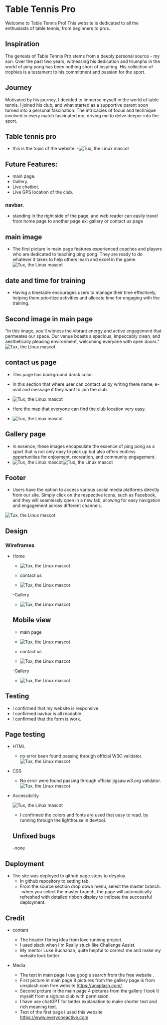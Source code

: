 
# Table Tennis Pro
Welcome to Table Tennis Pro! This website is dedicated to all the enthusiasts of table tennis, from beginners to pros.

## Inspiration
The genesis of Table Tennis Pro stems from a deeply personal source - my son. Over the past two years, witnessing his dedication and triumphs in the world of ping pong has been nothing short of inspiring. His collection of trophies is a testament to his commitment and passion for the sport.

## Journey
Motivated by his journey, I decided to immerse myself in the world of table tennis. I joined his club, and what started as a supportive parent soon turned into a personal fascination. The intricacies of focus and technique involved in every match fascinated me, driving me to delve deeper into the sport.

## Table tennis pro
* this is the topic of the website.
-![Tux, the Linux mascot](/assets/images/responsive.png)

## Future Features:
- main page.
- Gallery.
- Live chatbot.
- Live GPS location of the club.
### navbar.
* standing in the right side of the page, and web reader can easily travel from home page to another page ex: gallery or contact us page

## main image
- The first picture in main page features experienced coaches and players who are dedicated to teaching ping pong. They are ready to do whatever it takes to help others learn and excel in the game.
![Tux, the Linux mascot](/assets/images/group.of.sigtuna.trainers.jpg)


## date and time for training
* Having a timetable encourages users to manage their time effectively, helping them prioritize activities and allocate time for engaging with the training.



## Second image in main page

 "In this image, you'll witness the vibrant energy and active engagement that permeates our space. Our venue boasts a spacious, impeccably clean, and aesthetically pleasing environment, welcoming everyone with open doors."
  ![Tux, the Linux mascot](/assets/images/training-time.jpg)

## contact us page
 - This page has background darck color.
- In this section that where user can contact us by writing there name, e-mail and message if they want to join the club.
- ![Tux, the Linux mascot](/assets/images/contact-us.png)


- Here the map that everyone can find the club location very easy.
-  ![Tux, the Linux mascot](/assets/images/map-on.png) 




## Gallery page

- In essence, these images encapsulate the essence of ping pong as a sport that is not only easy to pick up but also offers endless opportunities for enjoyment, recreation, and community engagement.
- ![Tux, the Linux mascot](/assets/images/gallery-photo.png)![Tux, the Linux mascot](/assets/images/gallery-photo.2.png)

## Footer
- Users have the option to access various social media platforms directly from our site. Simply click on the respective icons, such as Facebook, and they will seamlessly open in a new tab, allowing for easy navigation and engagement across different channels.


![Tux, the Linux mascot](/assets/images/footer.last.png)

## Design 

### Wireframes
- Home
    - ![Tux, the Linux mascot](/assets/images/first.diagram.png)

    - contact us

    - ![Tux, the Linux mascot](/assets/images/second.diagram.2.png)

    -Gallery

    - ![Tux, the Linux mascot](/assets/images/third.diagram.png)

    ## Mobile view
    - main page
     - ![Tux, the Linux mascot](/assets/images/wireframes.mobile.1.png)


    - contact us 
    - ![Tux, the Linux mascot](/assets/images/wireframes.contact.pagemobile.1.png)

    -Gallery
     - ![Tux, the Linux mascot](/assets/images/Wireframes.gallery.mobile.png)








## Testing 
- I confirmed that my website is responsive.
- I confirmed navbar is all readable.
- I confirmed that the form is work. 

## Page testing
- HTML
    - no error been found passing through official W3C validator. 
    ![Tux, the Linux mascot](/assets/images/index.html-validate.png)
- CSS     
    - No error were found passing through official jigsaw.w3.org
      validator.![Tux, the Linux mascot](/assets/images/css-validate.new.png)

 - Accessibility.

    ![Tux, the Linux mascot](/assets/images/lighthouse.img.png)

    - I confirmed the colors and fonts are used that easy to read. by running through the lighthouse in devtool. 
    ## Unfixed bugs
    -none
## Deployment
- The site was deployed to github page.steps to deyploy.
   - In github repository to setting tab.
   - From the source section drop down menu, select the master branch.
   -when you select the master branch, the page will automatically refreshed with detailed ribbon display to indicate the successful deployment.
## Credit
- content
   - The header I bring idea from love running project.
   - I used slack when I'm Really stuck like Challenge Assist.
   -  My mentor Luke Buchanan, quite helpful to correct me and make my website look better.
   
- Media
   
   - The text in main page I use google search from the free website .
   - First picture in main page 8 pictures from the gallery page is from unsplash.com free website https://unsplash.com/.
   - Second picture in the main page 4 pictures from the gallery I took It myself from a sigtuna club with permission.
   - I have use chatGPT for better explanation to make shorter text and rich meaning text.
   - Text of the first page I used this website https://www.everyoneactive.com










































